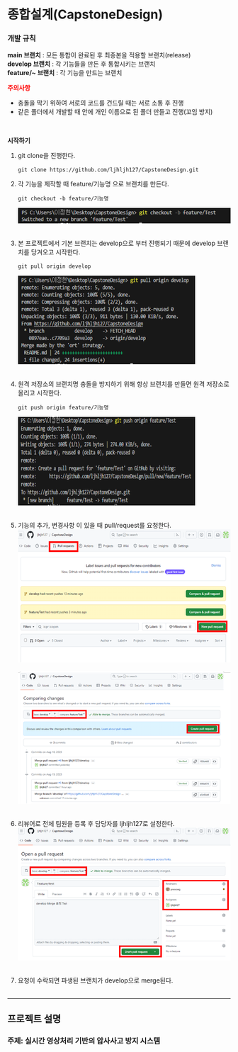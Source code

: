 # 종합설계(CapstoneDesign)

### 개발 규칙

**main 브랜치** : 모든 통합이 완료된 후 최종본을 적용할 브랜치(release)<br>
**develop 브랜치** : 각 기능들을 만든 후 통합시키는 브랜치<br>
**feature/~ 브랜치** : 각 기능을 만드는 브랜치<br>

<span style="color:red">**주의사항**</span><br>
- 충돌을 막기 위하여 서로의 코드를 건드릴 때는 서로 소통 후 진행
- 같은 폴더에서 개발할 때 안에 개인 이름으로 된 폴더 만들고 진행(꼬임 방지)


<br>

**시작하기**
 1. git clone을 진행한다.
    ```
    git clone https://github.com/ljhljh127/CapstoneDesign.git
    ```
    
 2. 각 기능을 제작할 때 feature/기능명 으로 브랜치를 만든다.
    ```
    git checkout -b feature/기능명
    ```
    <img src= "./MarkdownImage/jeonghyeon/main readme/1.PNG"><br><br>

 3. 본 프로젝트에서 기본 브랜치는 develop으로 부터 진행되기 때문에 develop 브랜치를 당겨오고 시작한다.
    ```
    git pull origin develop
    ```
    <img src= "./MarkdownImage/jeonghyeon/main readme/2.PNG" width="400" height="200"><br><br>

 4. 원격 저장소의 브랜치명 충돌을 방지하기 위해 항상 브랜치를 만들면 원격 저장소로 올리고 시작한다.
      ```
      git push origin feature/기능명
      ```
      <img src= "./MarkdownImage/jeonghyeon/main readme/3.PNG" width="400" height="200"><br><br>  

 5. 기능의 추가, 변경사항 이 있을 때 pull/request를 요청한다.
      <img src= "./MarkdownImage/jeonghyeon/main readme/4.PNG" width="600" height="300"><br><br>
      <img src= "./MarkdownImage/jeonghyeon/main readme/5.PNG" width="600" height="300"><br><br>

 6. 리뷰어로 전체 팀원을 등록 후 담당자를 ljhljh127로 설정한다.
    <img src= "./MarkdownImage/jeonghyeon/main readme/6.PNG" width="600" height="300"><br><br>

 7. 요청이 수락되면 파생된 브랜치가 develop으로 merge된다.
<br><br>
---

## 프로젝트 설명
### 주제: 실시간 영상처리 기반의 압사사고 방지 시스템





